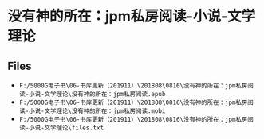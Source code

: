 # 没有神的所在：jpm私房阅读-小说-文学理论

## Files

- `F:/5000G电子书\06-书库更新（201911）\201808\0816\没有神的所在：jpm私房阅读-小说-文学理论\没有神的所在：jpm私房阅读.epub`
- `F:/5000G电子书\06-书库更新（201911）\201808\0816\没有神的所在：jpm私房阅读-小说-文学理论\没有神的所在：jpm私房阅读.mobi`
- `F:/5000G电子书\06-书库更新（201911）\201808\0816\没有神的所在：jpm私房阅读-小说-文学理论\files.txt`

